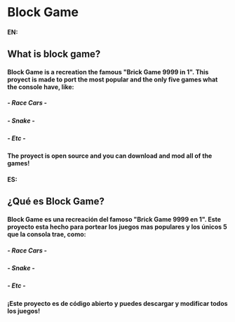# Block Game

#### __EN:__
## What is block game?

#### Block Game is a recreation the famous "Brick Game 9999 in 1". This proyect is made to port the most popular and the only five games what the console have, like:

##### _- Race Cars -_ 
##### _- Snake -_
##### _- Etc -_

#### The proyect is open source and you can download and mod all of the games!


#### __ES:__

## ¿Qué es Block Game?

#### Block Game es una recreación del famoso "Brick Game 9999 en 1". Este proyecto esta hecho para portear los juegos mas populares y los únicos 5 que la consola trae, como:

##### _- Race Cars -_ 
##### _- Snake -_
##### _- Etc -_

#### ¡Este proyecto es de código abierto y puedes descargar y modificar todos los juegos!



